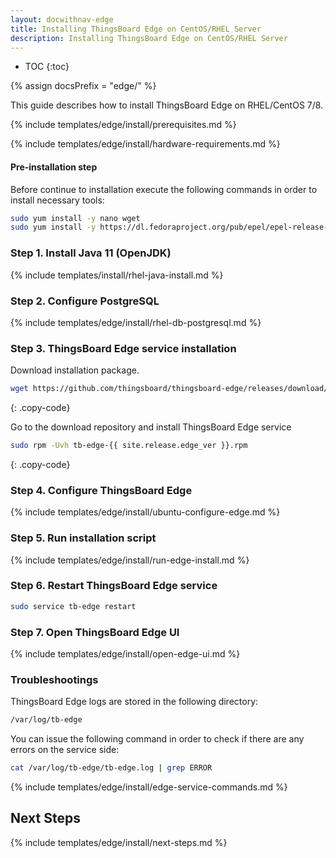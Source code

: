 ```yaml
---
layout: docwithnav-edge
title: Installing ThingsBoard Edge on CentOS/RHEL Server
description: Installing ThingsBoard Edge on CentOS/RHEL Server
---
```


* TOC
{:toc}

{% assign docsPrefix = "edge/" %}

This guide describes how to install ThingsBoard Edge on RHEL/CentOS 7/8.

{% include templates/edge/install/prerequisites.md %}

{% include templates/edge/install/hardware-requirements.md %}

#### Pre-installation step 
Before continue to installation execute the following commands in order to install necessary tools:

```bash
sudo yum install -y nano wget
sudo yum install -y https://dl.fedoraproject.org/pub/epel/epel-release-latest-7.noarch.rpm
```

### Step 1. Install Java 11 (OpenJDK) 

{% include templates/install/rhel-java-install.md %}

### Step 2. Configure PostgreSQL

{% include templates/edge/install/rhel-db-postgresql.md %}

### Step 3. ThingsBoard Edge service installation

Download installation package.

```bash
wget https://github.com/thingsboard/thingsboard-edge/releases/download/{{ site.release.edge_tag }}/tb-edge-{{ site.release.edge_ver }}.rpm
```
{: .copy-code}

Go to the download repository and install ThingsBoard Edge service

```bash
sudo rpm -Uvh tb-edge-{{ site.release.edge_ver }}.rpm
```
{: .copy-code}


### Step 4. Configure ThingsBoard Edge

{% include templates/edge/install/ubuntu-configure-edge.md %}

### Step 5. Run installation script

{% include templates/edge/install/run-edge-install.md %} 

### Step 6. Restart ThingsBoard Edge service

```bash
sudo service tb-edge restart
```

### Step 7. Open ThingsBoard Edge UI

{% include templates/edge/install/open-edge-ui.md %} 

### Troubleshootings

ThingsBoard Edge logs are stored in the following directory:
 
```bash
/var/log/tb-edge
```

You can issue the following command in order to check if there are any errors on the service side:
 
```bash
cat /var/log/tb-edge/tb-edge.log | grep ERROR
```

{% include templates/edge/install/edge-service-commands.md %} 

## Next Steps

{% include templates/edge/install/next-steps.md %}